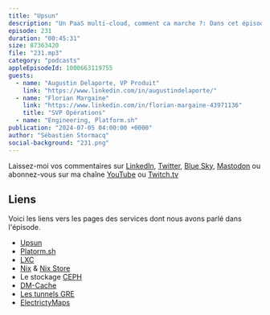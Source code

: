 ```yaml
---
title: "Upsun"
description: "Un PaaS multi-cloud, comment ca marche ?: Dans cet épisode, nous explorons Upsun, un PaaS conçu pour simplifier le développement et le déploiement d'applications.\nRejoignez-nous pour découvrir l'architecture sous-jacente d'Upsun et comprendre comment il permet aux développeurs de créer des applications sécurisées, évolutives et conformes. Nous approfondirons les points suivants:\n- L'architecture LXC: Découvrez pourquoi Upsun a choisi LXC à la place de Docker pour la conteneurisation et les avantages que cela apporte en termes de performance et de sécurité.\n- Stockage Ceph: Explorez la couche de stockage basée sur Ceph, un cluster de stockage par bloc, et comment il garantit la disponibilité et la durabilité des données.\n- Architecture immuable: Apprenez les principes de l'architecture immuable et comment elle améliore la sécurité et la conformité des applications.\n- Gestion du réseau: Découvrez comment Upsun gère efficacement les réseaux complexes, avec plus de 800 adresses IP pouvant être attachées à une seule instance EC2.\nDéploiement durable: Explorez l'engagement d'Upsun envers le développement durable et comment ils aident les clients à réduire l'empreinte carbone de leurs déploiements en choisissant des régions cloud plus écologiques.\nQue vous soyez un développeur expérimenté ou que vous débutiez dans le monde du cloud, cet épisode vous fournira des informations précieuses sur les choix d'architecture et de design faits par Upsun."
episode: 231
duration: "00:45:31"
size: 87363420
file: "231.mp3"
category: "podcasts"
appleEpisodeId: 1000663119755
guests:
  - name: "Augustin Delaporte, VP Produit"
    link: "https://www.linkedin.com/in/augustindelaporte/"
  - name: "Florian Margaine"
    link: "https://www.linkedin.com/in/florian-margaine-43971136"
    title: "SVP Opérations"
  - name: "Engineering, Platform.sh"
publication: "2024-07-05 04:00:00 +0000"
author: "Sébastien Stormacq"
social-background: "231.png"
---
```


Laissez-moi vos commentaires sur [LinkedIn](https://www.linkedin.com/in/sebastienstormacq/), [Twitter](https://twitter.com/sebsto), [Blue Sky](https://bsky.app/profile/sebsto.bsky.social), [Mastodon](https://awscommunity.social/@sebsto) ou abonnez-vous sur ma chaîne [YouTube](https://www.youtube.com/sebsto) ou [Twitch.tv](https://www.twitch.tv/sebAWS)

## Liens

Voici les liens vers les pages des services dont nous avons parlé dans l'épisode.

- [Upsun](https://upsun.com/)
- [Platorm.sh](https://platform.sh/)
- [LXC](https://linuxcontainers.org/)
- [Nix](https://nixos.org/) & [Nix Store](https://search.nixos.org/packages)
- Le stockage [CEPH](https://ceph.io/en/)
- [DM-Cache](https://www.kernel.org/doc/Documentation/device-mapper/cache.txt)
- [Les tunnels GRE](https://www.cloudflare.com/fr-fr/learning/network-layer/what-is-gre-tunneling/)
- [ElectrictyMaps](https://app.electricitymaps.com/map)